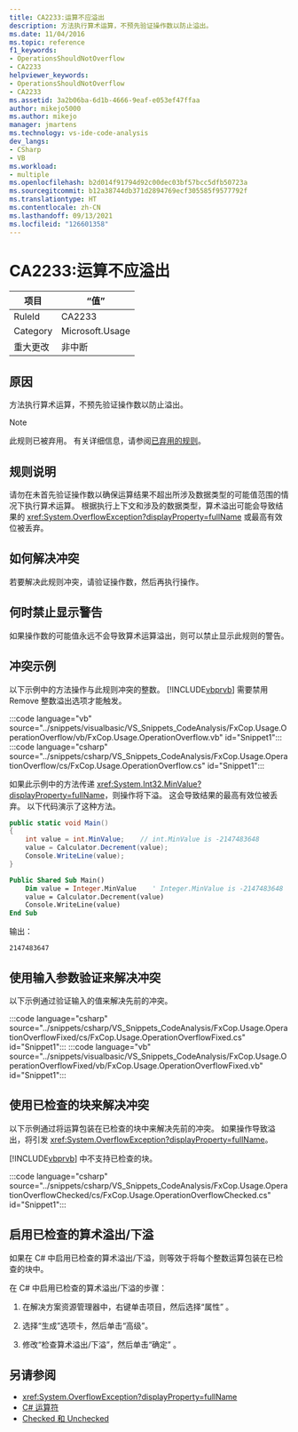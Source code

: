 ```yaml
---
title: CA2233:运算不应溢出
description: 方法执行算术运算，不预先验证操作数以防止溢出。
ms.date: 11/04/2016
ms.topic: reference
f1_keywords:
- OperationsShouldNotOverflow
- CA2233
helpviewer_keywords:
- OperationsShouldNotOverflow
- CA2233
ms.assetid: 3a2b06ba-6d1b-4666-9eaf-e053ef47ffaa
author: mikejo5000
ms.author: mikejo
manager: jmartens
ms.technology: vs-ide-code-analysis
dev_langs:
- CSharp
- VB
ms.workload:
- multiple
ms.openlocfilehash: b2d014f91794d92c00dec03bf57bcc5dfb50723a
ms.sourcegitcommit: b12a38744db371d2894769ecf305585f9577792f
ms.translationtype: HT
ms.contentlocale: zh-CN
ms.lasthandoff: 09/13/2021
ms.locfileid: "126601358"
---
```

# <a name="ca2233-operations-should-not-overflow"></a>CA2233:运算不应溢出

|项目|“值”|
|-|-|
|RuleId|CA2233|
|Category|Microsoft.Usage|
|重大更改|非中断|

## <a name="cause"></a>原因
方法执行算术运算，不预先验证操作数以防止溢出。

> [!NOTE]
> 此规则已被弃用。 有关详细信息，请参阅[已弃用的规则](fxcop-unported-deprecated-rules.md)。

## <a name="rule-description"></a>规则说明

请勿在未首先验证操作数以确保运算结果不超出所涉及数据类型的可能值范围的情况下执行算术运算。 根据执行上下文和涉及的数据类型，算术溢出可能会导致结果的 <xref:System.OverflowException?displayProperty=fullName> 或最高有效位被丢弃。

## <a name="how-to-fix-violations"></a>如何解决冲突

若要解决此规则冲突，请验证操作数，然后再执行操作。

## <a name="when-to-suppress-warnings"></a>何时禁止显示警告

如果操作数的可能值永远不会导致算术运算溢出，则可以禁止显示此规则的警告。

## <a name="example-of-a-violation"></a>冲突示例

以下示例中的方法操作与此规则冲突的整数。 [!INCLUDE[vbprvb](../code-quality/includes/vbprvb_md.md)] 需要禁用 Remove 整数溢出选项才能触发。

:::code language="vb" source="../snippets/visualbasic/VS_Snippets_CodeAnalysis/FxCop.Usage.OperationOverflow/vb/FxCop.Usage.OperationOverflow.vb" id="Snippet1":::
:::code language="csharp" source="../snippets/csharp/VS_Snippets_CodeAnalysis/FxCop.Usage.OperationOverflow/cs/FxCop.Usage.OperationOverflow.cs" id="Snippet1":::

如果此示例中的方法传递 <xref:System.Int32.MinValue?displayProperty=fullName>，则操作将下溢。 这会导致结果的最高有效位被丢弃。 以下代码演示了这种方法。

```csharp
public static void Main()
{
    int value = int.MinValue;    // int.MinValue is -2147483648
    value = Calculator.Decrement(value);
    Console.WriteLine(value);
}
```

```vb
Public Shared Sub Main()
    Dim value = Integer.MinValue    ' Integer.MinValue is -2147483648
    value = Calculator.Decrement(value)
    Console.WriteLine(value)
End Sub
```

输出：

```text
2147483647
```

## <a name="fix-with-input-parameter-validation"></a>使用输入参数验证来解决冲突

以下示例通过验证输入的值来解决先前的冲突。

:::code language="csharp" source="../snippets/csharp/VS_Snippets_CodeAnalysis/FxCop.Usage.OperationOverflowFixed/cs/FxCop.Usage.OperationOverflowFixed.cs" id="Snippet1":::
:::code language="vb" source="../snippets/visualbasic/VS_Snippets_CodeAnalysis/FxCop.Usage.OperationOverflowFixed/vb/FxCop.Usage.OperationOverflowFixed.vb" id="Snippet1":::

## <a name="fix-with-a-checked-block"></a>使用已检查的块来解决冲突

以下示例通过将运算包装在已检查的块中来解决先前的冲突。 如果操作导致溢出，将引发 <xref:System.OverflowException?displayProperty=fullName>。

[!INCLUDE[vbprvb](../code-quality/includes/vbprvb_md.md)] 中不支持已检查的块。

:::code language="csharp" source="../snippets/csharp/VS_Snippets_CodeAnalysis/FxCop.Usage.OperationOverflowChecked/cs/FxCop.Usage.OperationOverflowChecked.cs" id="Snippet1":::

## <a name="turn-on-checked-arithmetic-overflowunderflow"></a>启用已检查的算术溢出/下溢

如果在 C# 中启用已检查的算术溢出/下溢，则等效于将每个整数运算包装在已检查的块中。

在 C# 中启用已检查的算术溢出/下溢的步骤：

1. 在解决方案资源管理器中，右键单击项目，然后选择“属性” 。

2. 选择“生成”选项卡，然后单击“高级”。

3. 修改“检查算术溢出/下溢”，然后单击“确定” 。

## <a name="see-also"></a>另请参阅

- <xref:System.OverflowException?displayProperty=fullName>
- [C# 运算符](/dotnet/csharp/language-reference/operators/index)
- [Checked 和 Unchecked](/dotnet/csharp/language-reference/keywords/checked-and-unchecked)
